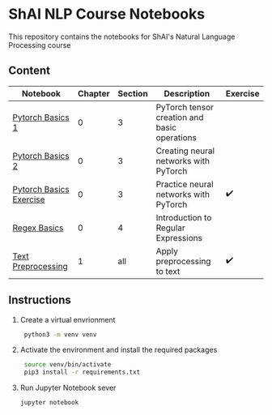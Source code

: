 # ShAI NLP Course Notebooks

This repository contains the notebooks for ShAI's Natural Language Processing course

## Content
| Notebook                                                 | Chapter | Section | Description                                  | Exercise |
| -------------------------------------------------------- | ------- | ------- | -------------------------------------------- | -------- |
| [Pytorch Basics 1](PyTorch-Basics-1.ipynb)               | 0       | 3       | PyTorch tensor creation and basic operations |          |
| [Pytorch Basics 2](PyTorch-Basics-2.ipynb)               | 0       | 3       | Creating neural networks with PyTorch        |          |
| [Pytorch Basics Exercise](PyTorch-Basics-Exercise.ipynb) | 0       | 3       | Practice neural networks with PyTorch        | ✔️        |
| [Regex Basics](Regular-Expressions-Basics.ipynb)         | 0       | 4       | Introduction to Regular Expressions          |          |
| [Text Preprocessing](Text-Preprocessing.ipynb)           | 1       | all     | Apply preprocessing to text                  | ✔️        |


## Instructions

1. Create a virtual envrionment

   ```bash
	python3 -m venv venv
   ```

2. Activate the environment and install the required packages
   ```bash
	source venv/bin/activate
	pip3 install -r requirements.txt
   ```

3. Run Jupyter Notebook sever
	```bash
	jupyter notebook
	```
